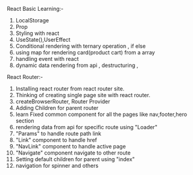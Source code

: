React Basic Learning:-
1. LocalStorage
2. Prop
3. Styling with react  
4. UseState(),UserEffect
5. Conditional rendering with ternary operation , if else
6. using map for rendering card(product cart) from a array
7. handling event with react 
8. dynamic data rendering from api , destructuring , 
   
React Router:-
1. Installing react router from react router site.
2. Thinking of creating single page site with react router.
3. createBrowserRouter, Router Provider
4. Adding Children for parent router
5. learn Fixed common component for all the pages like nav,footer,hero section
6. rendering data from api for specific route using "Loader"
7. "Params" to handle route path link  
8. "Link" component to handle href <a>
9. "NavLink" component to handle active page
10. "Navigate" component navigate to other route
11. Setting default children for parent using "index"
12. navigation for spinner and others 
 

   